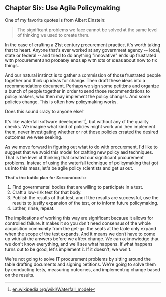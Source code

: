 ## Chapter Six: Use Agile Policymaking

One of my favorite quotes is from Albert Einstein:

> The significant problems we face cannot be solved at the same level of thinking we used to create them.

In the case of crafting a 21st century procurement practice, it's worth taking that to heart. Anyone that's ever worked at any government agency -- local, state or federal -- and tried to do anything "innovative" ends up frustrated with procurement and probably ends up with lots of ideas about how to fix things.

And our natural instinct is to gather a commission of those frustrated people together and think up ideas for change. Then draft these ideas into a recommendations document. Perhaps we sign some petitions and organize a bunch of people together in order to send those recommendations to policy makers, who then may implement the policy changes. And some policies change. This is often how policymaking works.

Does this sound crazy to anyone else?

It's like waterfall software development[^10], but without any of the quality checks. We imagine what kind of policies might work and then implement them, never investigating whether or not those policies created the desired outcomes we were seeking.

As we move forward in figuring out what to do with procurement, I'd like to suggest that we avoid this model for crafting new policy and techniques. That is the level of thinking that created our significant procurement problems. Instead of using the waterfall technique of policymaking that got us into this mess, let's be agile policy scientists and get us out.

That's the battle plan for Screendoor.io:

1. Find governmental bodies that are willing to participate in a test.
2. Craft a low-risk test for that body.
3. Publish the results of that test, and if the results are successful, use the results to justify expansion of the test, or to inform future policymaking.
4. Lather, rinse, repeat.

The implications of working this way are significant because it allows for controlled failure. It makes it so you don't need consensus of the whole acquisition community from the get-go: the seats at the table only expand when the scope of the test expands. And it means we don't have to come up with all the answers before we affect change. We can acknowledge that we don't know everything, and we'll see what happens. If what happens turns out to be good, let's implement it. If it doesn't, we won't.

We're not going to solve IT procurement problems by sitting around the table drafting documents and signing petitions. We're going to solve them by conducting tests, measuring outcomes, and implementing change based on the results.

[^10]: [en.wikipedia.org/wiki/Waterfall_model](http://en.wikipedia.org/wiki/Waterfall_model)
